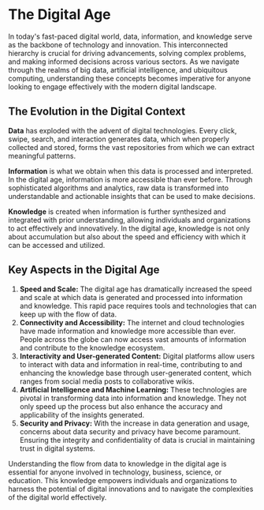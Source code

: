 # The Digital Age

In today's fast-paced digital world, data, information, and knowledge serve as the backbone of technology and innovation. This interconnected hierarchy is crucial for driving advancements, solving complex problems, and making informed decisions across various sectors. As we navigate through the realms of big data, artificial intelligence, and ubiquitous computing, understanding these concepts becomes imperative for anyone looking to engage effectively with the modern digital landscape.

## The Evolution in the Digital Context

**Data** has exploded with the advent of digital technologies. Every click, swipe, search, and interaction generates data, which when properly collected and stored, forms the vast repositories from which we can extract meaningful patterns.

**Information** is what we obtain when this data is processed and interpreted. In the digital age, information is more accessible than ever before. Through sophisticated algorithms and analytics, raw data is transformed into understandable and actionable insights that can be used to make decisions.

**Knowledge** is created when information is further synthesized and integrated with prior understanding, allowing individuals and organizations to act effectively and innovatively. In the digital age, knowledge is not only about accumulation but also about the speed and efficiency with which it can be accessed and utilized.

## Key Aspects in the Digital Age

1. **Speed and Scale:** The digital age has dramatically increased the speed and scale at which data is generated and processed into information and knowledge. This rapid pace requires tools and technologies that can keep up with the flow of data.
2. **Connectivity and Accessibility:** The internet and cloud technologies have made information and knowledge more accessible than ever. People across the globe can now access vast amounts of information and contribute to the knowledge ecosystem.
3. **Interactivity and User-generated Content:** Digital platforms allow users to interact with data and information in real-time, contributing to and enhancing the knowledge base through user-generated content, which ranges from social media posts to collaborative wikis.
4. **Artificial Intelligence and Machine Learning:** These technologies are pivotal in transforming data into information and knowledge. They not only speed up the process but also enhance the accuracy and applicability of the insights generated.
5. **Security and Privacy:** With the increase in data generation and usage, concerns about data security and privacy have become paramount. Ensuring the integrity and confidentiality of data is crucial in maintaining trust in digital systems.

Understanding the flow from data to knowledge in the digital age is essential for anyone involved in technology, business, science, or education. This knowledge empowers individuals and organizations to harness the potential of digital innovations and to navigate the complexities of the digital world effectively.
